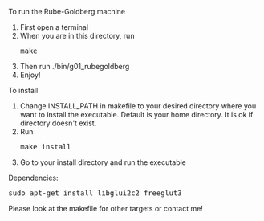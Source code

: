 To run the Rube-Goldberg machine

1. First open a terminal
2. When you are in this directory, run <pre>make</pre>
3. Then run ./bin/g01_rubegoldberg
4. Enjoy!

To install

1. Change INSTALL_PATH in makefile to your desired directory where you want to install the executable. Default is your home directory. It is ok if directory doesn't exist.
2. Run <pre>make install</pre>
3. Go to your install directory and run the executable

Dependencies:

<pre>sudo apt-get install libglui2c2 freeglut3</pre>

Please look at the makefile for other targets or contact me!